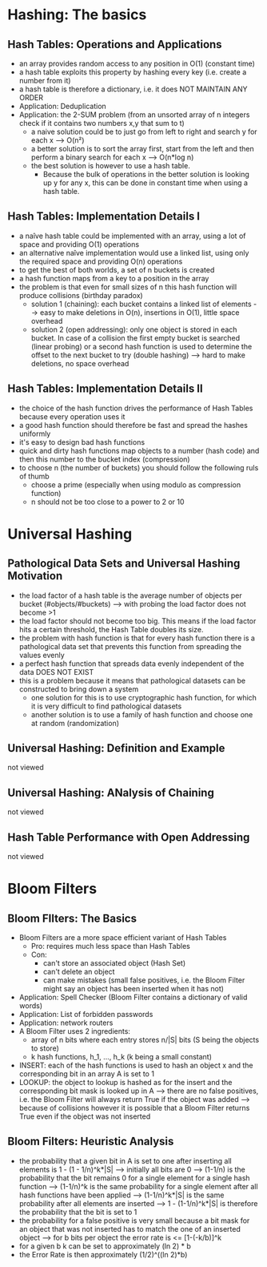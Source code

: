# Hashing: The basics

## Hash Tables: Operations and Applications
- an array provides random access to any position in O(1) (constant time)
- a hash table exploits this property by hashing every key (i.e. create a number from it)
- a hash table is therefore a dictionary, i.e. it does NOT MAINTAIN ANY ORDER
- Application: Deduplication
- Application: the 2-SUM problem (from an unsorted array of n integers check if it contains two numbers x,y that sum to t)
    - a naive solution could be to just go from left to right and search y for each x --> O(n²)
    - a better solution is to sort the array first, start from the left and then perform a binary search for each x --> O(n*log n)
    - the best solution is however to use a hash table. 
        - Because the bulk of operations in the better solution is looking up y for any x, this can be done in constant time when using a hash table.

## Hash Tables: Implementation Details I
- a naîve hash table could be implemented with an array, using a lot of space and providing O(1) operations
- an alternative naîve implementation would use a linked list, using only the required space and providing O(n) operations
- to get the best of both worlds, a set of n buckets is created
- a hash function maps from a key to a position in the array
- the problem is that even for small sizes of n this hash function will produce collisions (birthday paradox)
    - solution 1 (chaining): each bucket contains a linked list of elements
        --> easy to make deletions in O(n), insertions in O(1), little space overhead
    - solution 2 (open addressing): only one object is stored in each bucket. In case of a collision the first empty bucket is searched (linear probing) or a second hash function is used to determine the offset to the next bucket to try (double hashing)
        --> hard to make deletions, no space overhead
        
## Hash Tables: Implementation Details II
- the choice of the hash function drives the performance of Hash Tables because every operation uses it
- a good hash function should therefore be fast and spread the hashes uniformly
- it's easy to design bad hash functions
- quick and dirty hash functions map objects to a number (hash code) and then this number to the bucket index (compression)
- to choose n (the number of buckets) you should follow the following ruls of thumb
    - choose a prime (especially when using modulo as compression function)
    - n should not be too close to a power to 2 or 10

# Universal Hashing

## Pathological Data Sets and Universal Hashing Motivation
- the load factor of a hash table is the average number of objects per bucket (#objects/#buckets) --> with probing the load factor does not become >1
- the load factor should not become too big. This means if the load factor hits a certain threshold, the Hash Table doubles its size.
- the problem with hash function is that for every hash function there is a pathological data set that prevents this function from spreading the values evenly
- a perfect hash function that spreads data evenly independent of the data DOES NOT EXIST
- this is a problem because it means that pathological datasets can be constructed to bring down a system
    - one solution for this is to use cryptographic hash function, for which it is very difficult to find pathological datasets
    - another solution is to use a family of hash function and choose one at random (randomization)

## Universal Hashing: Definition and Example
not viewed

## Universal Hashing: ANalysis of Chaining
not viewed

## Hash Table Performance with Open Addressing
not viewed

# Bloom Filters

## Bloom FIlters: The Basics
- Bloom Filters are a more space efficient variant of Hash Tables
    - Pro: requires much less space than Hash Tables
    - Con: 
        - can't store an associated object (Hash Set) 
        - can't delete an object
        - can make mistakes (small false positives, i.e. the Bloom Filter might say an object has been inserted when it has not)
- Application: Spell Checker (Bloom Filter contains a dictionary of valid words)
- Application: List of forbidden passwords
- Application: network routers
- A Bloom Filter uses 2 ingredients:
    - array of n bits where each entry stores n/|S| bits (S being the objects to store)
    - k hash functions, h_1, ..., h_k (k being a small constant)
- INSERT: each of the hash functions is used to hash an object x and the corresponding bit in an array A is set to 1
- LOOKUP: the object to lookup is hashed as for the insert and the corresponding bit mask is looked up in A
    --> there are no false positives, i.e. the Bloom Filter will always return True if the object was added
    --> because of collisions however it is possible that a Bloom Filter returns True even if the object was not inserted
    
## Bloom Filters: Heuristic Analysis
- the probability that a given bit in A is set to one after inserting all elements is 1 - (1 - 1/n)^k*|S|
    --> initially all bits are 0
    --> (1-1/n) is the probability that the bit remains 0 for a single element for a single hash function
    --> (1-1/n)^k is the same probability for a single element after all hash functions have been applied
    --> (1-1/n)^k*|S| is the same probability after all elements are inserted
    --> 1 - (1-1/n)^k*|S| is therefore the probability that the bit is set to 1
- the probability for a false positive is very small because a bit mask for an object that was not inserted has to match the one of an inserted object
    --> for b bits per object the error rate is <= [1-(-k/b)]^k
- for a given b k can be set to approximately (ln 2) * b
- the Error Rate is then approximately (1/2)^((ln 2)*b)